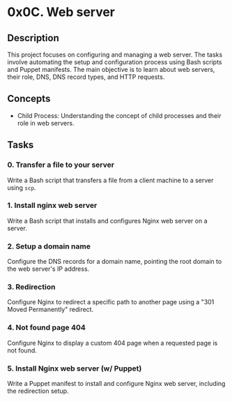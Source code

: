 # 0x0C. Web server

## Description
This project focuses on configuring and managing a web server. The tasks involve automating the setup and configuration process using Bash scripts and Puppet manifests. The main objective is to learn about web servers, their role, DNS, DNS record types, and HTTP requests.

## Concepts
- Child Process: Understanding the concept of child processes and their role in web servers.

## Tasks
### 0. Transfer a file to your server
Write a Bash script that transfers a file from a client machine to a server using `scp`.

### 1. Install nginx web server
Write a Bash script that installs and configures Nginx web server on a server.

### 2. Setup a domain name
Configure the DNS records for a domain name, pointing the root domain to the web server's IP address.

### 3. Redirection
Configure Nginx to redirect a specific path to another page using a "301 Moved Permanently" redirect.

### 4. Not found page 404
Configure Nginx to display a custom 404 page when a requested page is not found.

### 5. Install Nginx web server (w/ Puppet)
Write a Puppet manifest to install and configure Nginx web server, including the redirection setup.

